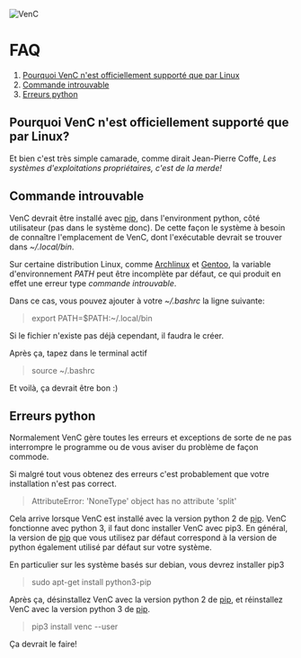 ![VenC](https://download.tuxfamily.org/dsalem/img/2017_-_Denis_Salem_-_CC_By_SA_-_VenC-logo.svg "VenC")

# FAQ

1. [Pourquoi VenC n'est officiellement supporté que par Linux](#pourquoi-venc-nest-officiellement-support%C3%A9-que-par-linux)
2. [Commande introuvable](#commande-introuvable)
3. [Erreurs python](#erreurs-python)

## Pourquoi VenC n'est officiellement supporté que par Linux?

Et bien c'est très simple camarade, comme dirait Jean-Pierre Coffe, _Les systèmes d'exploitations propriétaires, c'est de la merde!_

## Commande introuvable

VenC devrait être installé avec [pip](https://pypi.python.org/pypi/pip), dans l'environment python, côté utilisateur (pas dans le système donc). De cette façon le système à besoin de connaître l'emplacement de VenC, dont l'exécutable devrait se trouver dans _~/.local/bin_.

Sur certaine distribution Linux, comme [Archlinux](https://www.archlinux.org/) et [Gentoo](https://www.gentoo.org/), la variable d'environnement _PATH_ peut être incomplète par défaut, ce qui produit en effet une erreur type _commande introuvable_.

Dans ce cas, vous pouvez ajouter à votre _~/.bashrc_ la ligne suivante:

> export PATH=$PATH:~/.local/bin

Si le fichier n'existe pas déjà cependant, il faudra le créer.

Après ça, tapez dans le terminal actif

> source ~/.bashrc

Et voilà, ça devrait être bon :)

## Erreurs python

Normalement VenC gère toutes les erreurs et exceptions de sorte de ne pas interrompre le programme ou de vous aviser du problème de façon commode.

Si malgré tout vous obtenez des erreurs c'est probablement que votre installation n'est pas correct.

> AttributeError: 'NoneType' object has no attribute 'split'

Cela arrive lorsque VenC est installé avec la version python 2 de [pip](https://pypi.python.org/pypi/pip). VenC fonctionne avec python 3, il faut donc installer VenC avec pip3.
En général, la version de [pip](https://pypi.python.org/pypi/pip) que vous utilisez par défaut correspond à la version de python également utilisé par défaut sur votre système.

En particulier sur les système basés sur debian, vous devrez installer pip3

> sudo apt-get install python3-pip

Après ça, désinstallez VenC avec la version python 2 de [pip](https://pypi.python.org/pypi/pip), et réinstallez VenC avec la version python 3 de [pip](https://pypi.python.org/pypi/pip).

> pip3 install venc --user

Ça devrait le faire!

